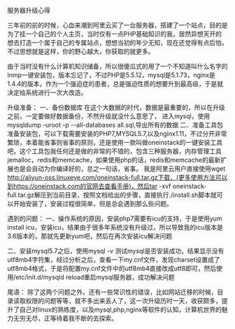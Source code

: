 服务器升级心得


三年前的前的时候，心血来潮到阿里云买了一台服务器，搭建了一个站点，目的是为了挂一个自己的个人主页，当时仅有一点PHP基础知识的我，居然异想天开的想去打造一个属于自己的专属站点，想想当初的年少无知，现在还觉得有点后怕，不过思想就是这样，你的野心越大，你获取的就更多。

由于当时没有什么计算机知识储备，所以很傻瓜式的用了一个不知道叫什么名字的lnmp一键安装包，版本忘记了，不过PHP是5.5.12，mysql是5.1.73，nginx是1.4.4的版本，作为一个强迫症的患者，总是强迫性质的想要升到最高级，于是就决定给系统进行一次大改造。

升级准备：
    一、备份数据库
    在这个大数据的时代，数据是最重要的，所以在升级之前，一定要做好数据备份，不然升级就没什么意思了，
    进入mysql，使用mysqldump -uroot -p --all-databases  all.sql,导出所有的数据
    二、准备工具包
    准备安装包，可以下载需要安装的PHP7,MYSQL5.7,以及nginx1.11，不过分开非常繁琐，本着能省事则省事的原则，还是使用一款叫做oneinstack的一键安装工具吧，这个工具包我任何还是做的非常的不错的，包含三种服务器，内存管理工具jemalloc，redis和memcache，如果使用php的话，redis和memcache的最新扩展也是会自动为你编译好的，总之一句话，省事。
    我是阿里云用户直接使用wget http://aliyun-oss.linuxeye.com/oneinstack-full.tar.gz下载，(更多使用方法可以到https://oneinstack.com的官网去查看手册)，然后tar -xvf oneinstack-full.tar.gz解压到当前目录，按照文档给出的步骤，直接执行./install.sh脚本就可以开始安装了，安装过程很简单，但是总会遇到那么些问题。
    
    
遇到的问题：
一、操作系统的原因，安装php7需要有icu的支持，于是使用yum install icu，安装icu，结果由于很多年系统没有升级过，所以导致我的icu版本是3.6版本的，那就先更新yum吧，然后在再次安装icu解决问题

二、安装mysql5.7之后，使用mysql -v 测试mysql是否安装成功，结果显示没有utf8mb4字符集，经过分析之后，查看一下my.cnf文件，发现charset设置成了utf8mb4格式，于是将配置my.cnf文件中的utf8mb4直接改成utf8即可，然后使用/etc/init.d/mysqld reload重启mysql服务器，成功解决问题

尾语：
除了这两个问题之外，还有一些常识性的错误，比如网站迁移的时候，目录读取权限的问题等等，就不多出来丢人了，这一次升级历时一天，收获颇多，提升了自己对linux的熟练度，以及mysql,php,nginx等软件的认知，计算机世界的魅力无穷无尽，正等待着我不断的去探索。